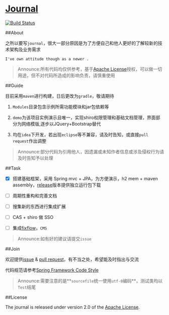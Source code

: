 [Journal][]
==
[![Build Status](https://travis-ci.org/oakhole/journal.svg?branch=master)](https://travis-ci.org/oakhole/journal)

##About

之所以要写`journal`，很大一部分原因是为了方便自己和他人更好的了解较新的技术架构及业务需求

    I've own attitude though as a newer .

>Announce:所有代码均仅供参考，基于[Apache License][]授权，可以做一切用途，但不对代码所造成的影响负责，请慎重使用

##Guide

目前采用`maven`进行构建，日后更改为`gradle`，敬请期待

1. `Modules`目录包含示例所需功能模块和jar包依赖等

2. `demo`为该项目实例演示且唯一，实现shiro权限管理和基础文档管理，界面部分为网络模版,逐步以JQuery+Bootstrap替代

3. 均在`idea`下开发，若出现`eclipse`等不兼容，请及时告知，或直接`pull request`作出调整

>Announce:部分代码为引用他人，因遗漏或未知作者信息或涉及侵权行为请及时告知予以处理

##Task

- [X] 搭建基础框架，采用 Spring mvc + JPA，为方便演示，h2 mem + maven assembly，[release][]版本提供独立运行包下载

- [ ] 周期性重构和完善文档

- [ ] 搜集新的东西进行集成扩展

- [ ] CAS + shiro 做 SSO

- [ ] 集成[fixflow][]，`CMS`

>Announce:如有好的建议请提交`issue`

##Join

欢迎提供[issue][] & [pull request][]，有不当之处，希望能及时指出与交流

代码规范请参考[Spring Framework Code Style][]

>Announce:需要注意的是**`sourcefile`统一使用`utf-8`编码**，测试类均以`Test`结尾


##License

The journal is released under version 2.0 of the [Apache License][].


[Journal]:http://oakhole.com/journal
[issue]:https://github.com/oakhole/journal/issues
[pull request]:https://github.com/oakhole/journal/pulls
[release]:https://github.com/oakhole/journal/releases
[fixflow]:https://github.com/fixteam/fixflow
[Spring Framework Code Style]:https://github.com/spring-projects/spring-framework/wiki/Spring-Framework-Code-Style
[Apache License]:http://www.apache.org/licenses/LICENSE-2.0
